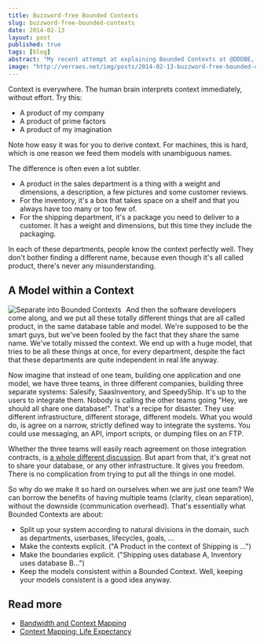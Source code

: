 ```yaml
---
title: Buzzword-free Bounded Contexts
slug: buzzword-free-bounded-contexts
date: 2014-02-13
layout: post
published: true
tags: [blog]
abstract: "My recent attempt at explaining Bounded Contexts at @DDDBE, was criticised for being too heavy on terminology. Rinse, adjust, repeat."
image: "http://verraes.net/img/posts/2014-02-13-buzzword-free-bounded-contexts/m-and-ms.jpg"
---
```




Context is everywhere. The human brain interprets context immediately, without effort. Try this:

- A product of my company
- A product of prime factors
- A product of my imagination

Note how easy it was for you to derive context. For machines, this is hard, which is one reason we feed them models with unambiguous names.

The difference is often even a lot subtler.

- A product in the sales department is a thing with a weight and dimensions, a description, a few pictures and some customer reviews.
- For the inventory, it's a box that takes space on a shelf and that you always have too many or too few of.
- For the shipping department, it's a package you need to deliver to a customer. It has a weight and dimensions, but this time they include the packaging.

 In each of these departments, people know the context perfectly well. They don't bother finding a different name, because even though it's all called product, there's never any misunderstanding.

## A Model within a Context

<img style="float:left;margin-right: 10px" src="/img/posts/2014-02-13-buzzword-free-bounded-contexts/m-and-ms-small.jpg" alt="Separate into Bounded Contexts">

And then the software developers come along, and we put all these totally different things that are all called product, in the same database table and model. We're supposed to be the smart guys, but we've been fooled by the fact that they share the same name. We've totally missed the context. We end up with a huge model, that tries to be all these things at once, for every department, despite the fact that these departments are quite independent in real life anyway.

Now imagine that instead of one team, building one application and one model, we have three teams, in three different companies, building three separate systems: Salesify, SaasInventory, and SpeedyShip. It's up to the users to integrate them. Nobody is calling the other teams going "Hey, we should all share one database!". That's a recipe for disaster. They use different infrastructure, different storage, different models. What you would do, is agree on a narrow, strictly defined way to integrate the systems. You could use messaging, an API, import scripts, or dumping files on an FTP.

Whether the three teams will easily reach agreement on those integration contracts, is [a whole different discussion](/2014/01/bandwidth-and-context-mapping/). But apart from that, it's great not to share your database, or any other infrastructure. It gives you freedom. There is no complication from trying to put all the things in one model.

So why do we make it so hard on ourselves when we are just one team? We can borrow the benefits of having multiple teams (clarity, clean separation), without the downside (communication overhead). That's essentially what Bounded Contexts are about:

- Split up your system according to natural divisions in the domain, such as departments, userbases, lifecycles, goals, ...
- Make the contexts explicit. ("A Product in the context of Shipping is ...")
- Make the boundaries explicit. ("Shipping uses database A, Inventory uses database B...")
- Keep the models consistent within a Bounded Context. Well, keeping your models consistent is a good idea anyway.

## Read more

- [Bandwidth and Context Mapping](/2014/01/bandwidth-and-context-mapping/)
- [Context Mapping: Life Expectancy](/2015/04/context-mapping-life-expectancy/)

